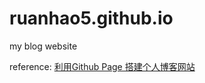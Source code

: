 # ruanhao5.github.io
my blog website

reference: [利用Github Page 搭建个人博客网站](https://blog.csdn.net/tzs_1041218129/article/details/53214497)
